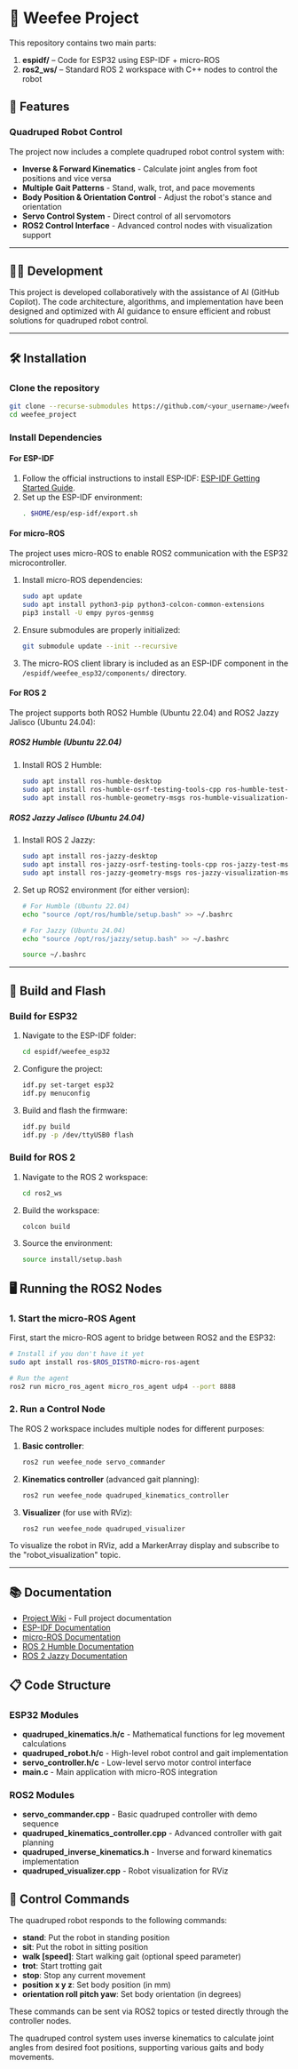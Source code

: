 # 🐾 Weefee Project

This repository contains two main parts:

1. **espidf/** – Code for ESP32 using ESP-IDF + micro-ROS
2. **ros2_ws/** – Standard ROS 2 workspace with C++ nodes to control the robot

## 🤖 Features

### Quadruped Robot Control
The project now includes a complete quadruped robot control system with:

- **Inverse & Forward Kinematics** - Calculate joint angles from foot positions and vice versa
- **Multiple Gait Patterns** - Stand, walk, trot, and pace movements
- **Body Position & Orientation Control** - Adjust the robot's stance and orientation
- **Servo Control System** - Direct control of all servomotors
- **ROS2 Control Interface** - Advanced control nodes with visualization support

---

## 👨‍💻 Development

This project is developed collaboratively with the assistance of AI (GitHub Copilot). The code architecture, algorithms, and implementation have been designed and optimized with AI guidance to ensure efficient and robust solutions for quadruped robot control.

---

## 🛠️ Installation

### Clone the repository
```bash
git clone --recurse-submodules https://github.com/<your_username>/weefee_project.git
cd weefee_project
```

### Install Dependencies

#### For ESP-IDF
1. Follow the official instructions to install ESP-IDF: [ESP-IDF Getting Started Guide](https://docs.espressif.com/projects/esp-idf/en/latest/esp32/get-started/index.html).
2. Set up the ESP-IDF environment:
   ```bash
   . $HOME/esp/esp-idf/export.sh
   ```

#### For micro-ROS
The project uses micro-ROS to enable ROS2 communication with the ESP32 microcontroller.

1. Install micro-ROS dependencies:
   ```bash
   sudo apt update
   sudo apt install python3-pip python3-colcon-common-extensions
   pip3 install -U empy pyros-genmsg
   ```
2. Ensure submodules are properly initialized:
   ```bash
   git submodule update --init --recursive
   ```
3. The micro-ROS client library is included as an ESP-IDF component in the `/espidf/weefee_esp32/components/` directory.

#### For ROS 2
The project supports both ROS2 Humble (Ubuntu 22.04) and ROS2 Jazzy Jalisco (Ubuntu 24.04):

##### ROS2 Humble (Ubuntu 22.04)
1. Install ROS 2 Humble:
   ```bash
   sudo apt install ros-humble-desktop
   sudo apt install ros-humble-osrf-testing-tools-cpp ros-humble-test-msgs
   sudo apt install ros-humble-geometry-msgs ros-humble-visualization-msgs
   ```

##### ROS2 Jazzy Jalisco (Ubuntu 24.04)
1. Install ROS 2 Jazzy:
   ```bash
   sudo apt install ros-jazzy-desktop
   sudo apt install ros-jazzy-osrf-testing-tools-cpp ros-jazzy-test-msgs
   sudo apt install ros-jazzy-geometry-msgs ros-jazzy-visualization-msgs
   ```

2. Set up ROS2 environment (for either version):
   ```bash
   # For Humble (Ubuntu 22.04)
   echo "source /opt/ros/humble/setup.bash" >> ~/.bashrc
   
   # For Jazzy (Ubuntu 24.04)
   echo "source /opt/ros/jazzy/setup.bash" >> ~/.bashrc
   
   source ~/.bashrc
   ```

---

## 🚀 Build and Flash

### Build for ESP32
1. Navigate to the ESP-IDF folder:
   ```bash
   cd espidf/weefee_esp32
   ```
2. Configure the project:
   ```bash
   idf.py set-target esp32
   idf.py menuconfig
   ```
3. Build and flash the firmware:
   ```bash
   idf.py build
   idf.py -p /dev/ttyUSB0 flash
   ```

### Build for ROS 2
1. Navigate to the ROS 2 workspace:
   ```bash
   cd ros2_ws
   ```
2. Build the workspace:
   ```bash
   colcon build
   ```
3. Source the environment:
   ```bash
   source install/setup.bash
   ```

## 🖥️ Running the ROS2 Nodes

### 1. Start the micro-ROS Agent
First, start the micro-ROS agent to bridge between ROS2 and the ESP32:

```bash
# Install if you don't have it yet
sudo apt install ros-$ROS_DISTRO-micro-ros-agent

# Run the agent
ros2 run micro_ros_agent micro_ros_agent udp4 --port 8888
```

### 2. Run a Control Node
The ROS 2 workspace includes multiple nodes for different purposes:

1. **Basic controller**:
   ```bash
   ros2 run weefee_node servo_commander
   ```
   
2. **Kinematics controller** (advanced gait planning):
   ```bash
   ros2 run weefee_node quadruped_kinematics_controller
   ```
   
3. **Visualizer** (for use with RViz):
   ```bash
   ros2 run weefee_node quadruped_visualizer
   ```

To visualize the robot in RViz, add a MarkerArray display and subscribe to the "robot_visualization" topic.

---

## 📚 Documentation

- [Project Wiki](https://github.com/yourusername/weefee_project/wiki) - Full project documentation
- [ESP-IDF Documentation](https://docs.espressif.com/projects/esp-idf/en/latest/esp32/index.html)
- [micro-ROS Documentation](https://micro.ros.org/)
- [ROS 2 Humble Documentation](https://docs.ros.org/en/humble/index.html)
- [ROS 2 Jazzy Documentation](https://docs.ros.org/en/jazzy/index.html)

## 📋 Code Structure

### ESP32 Modules
- **quadruped_kinematics.h/c** - Mathematical functions for leg movement calculations
- **quadruped_robot.h/c** - High-level robot control and gait implementation 
- **servo_controller.h/c** - Low-level servo motor control interface
- **main.c** - Main application with micro-ROS integration

### ROS2 Modules
- **servo_commander.cpp** - Basic quadruped controller with demo sequence
- **quadruped_kinematics_controller.cpp** - Advanced controller with gait planning
- **quadruped_inverse_kinematics.h** - Inverse and forward kinematics implementation
- **quadruped_visualizer.cpp** - Robot visualization for RViz

## 🤖 Control Commands

The quadruped robot responds to the following commands:

- **stand**: Put the robot in standing position
- **sit**: Put the robot in sitting position
- **walk [speed]**: Start walking gait (optional speed parameter)
- **trot**: Start trotting gait
- **stop**: Stop any current movement
- **position x y z**: Set body position (in mm)
- **orientation roll pitch yaw**: Set body orientation (in degrees)

These commands can be sent via ROS2 topics or tested directly through the controller nodes.

The quadruped control system uses inverse kinematics to calculate joint angles from desired foot positions, supporting various gaits and body movements.